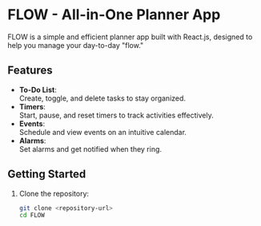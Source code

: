 # FLOW - All-in-One Planner App  

FLOW is a simple and efficient planner app built with React.js, designed to help you manage your day-to-day "flow."  

## Features  
- **To-Do List**:  
  Create, toggle, and delete tasks to stay organized.  
- **Timers**:  
  Start, pause, and reset timers to track activities effectively.  
- **Events**:  
  Schedule and view events on an intuitive calendar.  
- **Alarms**:  
  Set alarms and get notified when they ring.  

## Getting Started  
1. Clone the repository:  
   ```bash
   git clone <repository-url>
   cd FLOW
